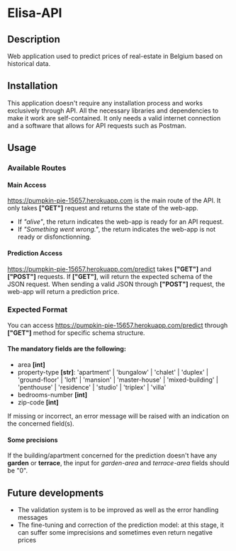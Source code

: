 # Elisa-API 

## Description 

Web application used to predict prices of real-estate in Belgium based on historical data. 

## Installation 

This application doesn't require any installation process and works exclusively through API.
All the necessary libraries and dependencies to make it work are self-contained. 
It only needs a valid internet connection and a software that allows for API requests such as Postman. 

## Usage

### Available Routes 

#### Main Access
https://pumpkin-pie-15657.herokuapp.com is the main route of the API. 
It only takes **["GET"]** request and returns the state of the web-app. 
- If *"alive"*, the return indicates the web-app is ready for an API request. 
- If *"Something went wrong."*, the return indicates the web-app is not ready or disfonctionning. 

#### Prediction Access
https://pumpkin-pie-15657.herokuapp.com/predict takes **["GET"]** and **["POST"]** requests.
If **["GET"]**, will return the expected schema of the JSON request. 
When sending a valid JSON through **["POST"]** request, the web-app will return a prediction price. 

### Expected Format 

You can access https://pumpkin-pie-15657.herokuapp.com/predict through **["GET"]** method for specific schema structure.

#### The mandatory fields are the following: 
- area **[int]**
- property-type **[str]**: 'apartment' | 'bungalow' | 'chalet' | 'duplex' | 'ground-floor' | 'loft' | 'mansion' | 'master-house' | 'mixed-building' | 'penthouse' | 'residence' | 'studio' | 'triplex' | 'villa'
- bedrooms-number **[int]**
- zip-code **[int]**

If missing or incorrect, an error message will be raised with an indication on the concerned field(s). 

#### Some precisions
If the building/apartment concerned for the prediction doesn't have any **garden** or **terrace**, 
the input for *garden-area* and *terrace-area* fields should be "0". 


## Future developments

- The validation system is to be improved as well as the error handling messages 
- The fine-tuning and correction of the prediction model: at this stage, it  can suffer some imprecisions and sometimes even return negative prices 
